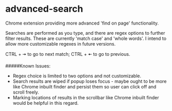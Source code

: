 # advanced-search
Chrome extension providing more advanced 'find on page' functionality.

Searches are performed as you type, and there are regex options to further filter results. These are currently 'match case' and 'whole words'. I intend to allow more customizable regexes in future versions.

CTRL + 🠆 to go to next match; CTRL + 🠄 to go to previous.

#####Known Issues:
* Regex choice is limited to two options and not customizable.
* Search results are wiped if popup loses focus - maybe ought to be more like Chrome inbuilt finder and persist them so user can click off and scroll freely.
* Marking locations of results in the scrollbar like Chrome inbuilt finder would be helpful in this regard.